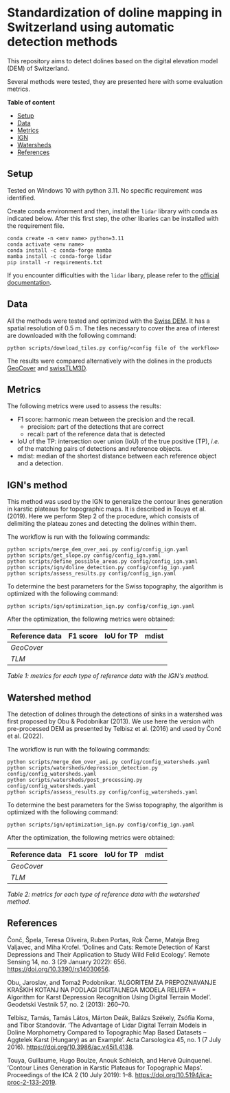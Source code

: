# Standardization of doline mapping in Switzerland using automatic detection methods

This repository aims to detect dolines based on the digital elevation model (DEM) of Switzerland.

Several methods were tested, they are presented here with some evaluation metrics.

**Table of content**

- [Setup](#setup)
- [Data](#data)
- [Metrics](#metrics)
- [IGN](#ign)
- [Watersheds](#watersheds)
- [References](#references)

## Setup

Tested on Windows 10 with python 3.11. No specific requirement was identified.

Create conda environment and then, install the `lidar` library with conda as indicated below. After this first step, the other libaries can be installed with the requirement file.

```
conda create -n <env name> python=3.11
conda activate <env name>
conda install -c conda-forge mamba
mamba install -c conda-forge lidar
pip install -r requirements.txt
```

If you encounter difficulties with the `lidar` libary, please refer to the [official documentation](https://lidar.gishub.org/installation/).

## Data

All the methods were tested and optimized with the [Swiss DEM](https://www.swisstopo.admin.ch/en/height-model-swissalti3d). It has a spatial resolution of 0.5 m. The tiles necessary to cover the area of interest are downloaded with the following command:

```
python scripts/download_tiles.py config/<config file of the workflow>
```

The results were compared alternatively with the dolines in the products [GeoCover](https://www.swisstopo.admin.ch/en/geological-model-2d-geocover) and [swissTLM3D](https://www.swisstopo.admin.ch/en/landscape-model-swisstlm3d).

## Metrics

The following metrics were used to assess the results:

* F1 score: harmonic mean between the precision and the recall.
    * precision: part of the detections that are correct
    * recall: part of the reference data that is detected
* IoU of the TP: intersection over union (IoU) of the true positive (TP), _i.e._ of the matching pairs of detections and reference objects.
* mdist: median of the shortest distance between each reference object and a detection.

## IGN's method

This method was used by the IGN to generalize the contour lines generation in karstic plateaus for topographic maps. It is described in Touya et al. (2019). Here we perform Step 2 of the procedure, which consists of delimiting the plateau zones and detecting the dolines within them.

<!-- Ajouter la description des scripts -->

The workflow is run with the following commands:


```
python scripts/merge_dem_over_aoi.py config/config_ign.yaml
python scripts/get_slope.py config/config_ign.yaml
python scripts/define_possible_areas.py config/config_ign.yaml
python scripts/ign/doline_detection.py config/config_ign.yaml
python scripts/assess_results.py config/config_ign.yaml
```

To determine the best parameters for the Swiss topography, the algorithm is optimized with the following command:

```
python scripts/ign/optimization_ign.py config/config_ign.yaml
```

After the optimization, the following metrics were obtained:


| **Reference data** | **F1 score** | **IoU for TP** | **mdist**           |
|--------------------|:------------:|:--------------:|:-------------------:|
| _GeoCover_         |              |                |                     |
| _TLM_              |              |                |                     |

_Table 1: metrics for each type of reference data with the IGN's method._

## Watershed method

The detection of dolines through the detections of sinks in a watershed was first proposed by Obu & Podobnikar (2013). We use here the version with pre-processed DEM as presented by Telbisz et al. (2016) and used by Čonč et al. (2022).

<!-- Ajouter la description des scripts -->

The workflow is run with the following commands:

```
python scripts/merge_dem_over_aoi.py config/config_watersheds.yaml
python scripts/watersheds/depression_detection.py config/config_watersheds.yaml
python scripts/watersheds/post_processing.py config/config_watersheds.yaml
python scripts/assess_results.py config/config_watersheds.yaml
```

To determine the best parameters for the Swiss topography, the algorithm is optimized with the following command:

```
python scripts/ign/optimization_ign.py config/config_ign.yaml
```

After the optimization, the following metrics were obtained:


| **Reference data** | **F1 score** | **IoU for TP** | **mdist**           |
|--------------------|:------------:|:--------------:|:-------------------:|
| _GeoCover_         |              |                |                     |
| _TLM_              |              |                |                     |

_Table 2: metrics for each type of reference data with the watershed method._

## References

Čonč, Špela, Teresa Oliveira, Ruben Portas, Rok Černe, Mateja Breg Valjavec, and Miha Krofel. ‘Dolines and Cats: Remote Detection of Karst Depressions and Their Application to Study Wild Felid Ecology’. Remote Sensing 14, no. 3 (29 January 2022): 656. https://doi.org/10.3390/rs14030656.

Obu, Jaroslav, and Tomaž Podobnikar. ‘ALGORITEM ZA PREPOZNAVANJE KRAŠKIH KOTANJ NA PODLAGI DIGITALNEGA MODELA RELIEFA = Algorithm for Karst Depression Recognition Using Digital Terrain Model’. Geodetski Vestnik 57, no. 2 (2013): 260–70.

Telbisz, Tamás, Tamás Látos, Márton Deák, Balázs Székely, Zsófia Koma, and Tibor Standovár. ‘The Advantage of Lidar Digital Terrain Models in Doline Morphometry Compared to Topographic Map Based Datasets – Aggtelek Karst (Hungary) as an Example’. Acta Carsologica 45, no. 1 (7 July 2016). https://doi.org/10.3986/ac.v45i1.4138.

Touya, Guillaume, Hugo Boulze, Anouk Schleich, and Hervé Quinquenel. ‘Contour Lines Generation in Karstic Plateaus for Topographic Maps’. Proceedings of the ICA 2 (10 July 2019): 1–8. https://doi.org/10.5194/ica-proc-2-133-2019.
